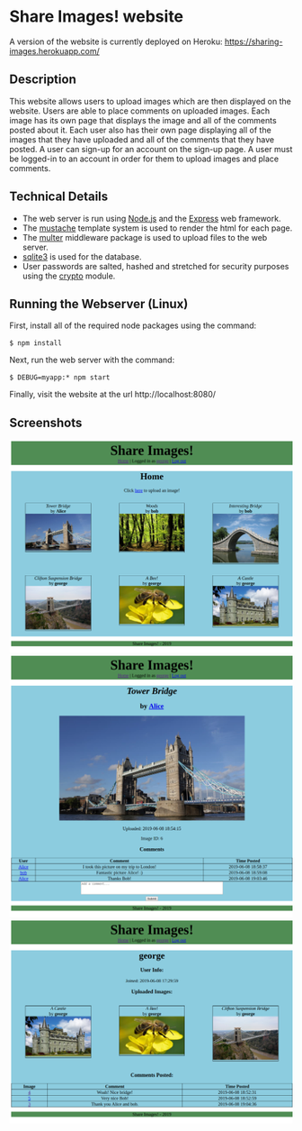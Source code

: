 # Share Images! website

A version of the website is currently deployed on Heroku: https://sharing-images.herokuapp.com/

## Description

This website allows users to upload images which are then displayed on the website. Users are able to place comments on uploaded images. Each image has its own page that displays the image and all of the comments posted about it. Each user also has their own page displaying all of the images that they have uploaded and all of the comments that they have posted. A user can sign-up for an account on the sign-up page. A user must be logged-in to an account in order for them to upload images and place comments.

## Technical Details

- The web server is run using [Node.js](https://nodejs.org/en/) and the [Express](https://expressjs.com/) web framework.
- The [mustache](https://github.com/janl/mustache.js) template system is used to render the html for each page.
- The [multer](https://github.com/expressjs/multer) middleware package is used to upload files to the web server.
- [sqlite3](https://github.com/mapbox/node-sqlite3) is used for the database.
- User passwords are salted, hashed and stretched for security purposes using the [crypto](https://nodejs.org/api/crypto.html) module.

## Running the Webserver (Linux)

First, install all of the required node packages using the command:

```
$ npm install
```

Next, run the web server with the command:

```
$ DEBUG=myapp:* npm start
```

Finally, visit the website at the url http://localhost:8080/



## Screenshots

![home page](./screenshots/home.png "home page")
![image](./screenshots/image.png "image page")
![account](./screenshots/account.png "account page")
